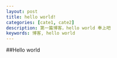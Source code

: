 ```yaml
---
layout: post
title: hello world!
categories: [cate1, cate2]
description: 第一篇博客，hello world 奉上吧
keywords: 博客, hello world
---
```


##Hello world
